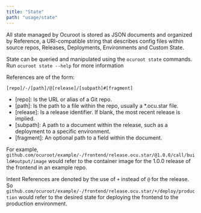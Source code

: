 ```yaml
---
title: "State"
path: "usage/state"
---
```


All state managed by Ocuroot is stored as JSON documents and organized by Reference, a URI-compatible string
that describes config files within source repos, Releases, Deployments, Environments and Custom State.

State can be queried and manipulated using the `ocuroot state` commands. Run `ocuroot state --help` for more
information

References are of the form:

```
[repo]/-/[path]/@[release]/[subpath]#[fragment]
```

* [repo]: Is the URL or alias of a Git repo.
* [path]: Is the path to a file within the repo, usually a *.ocu.star file.
* [release]: Is a release identifier. If blank, the most recent release is implied.
* [subpath]: A path to a document within the release, such as a deployment to a specific environment.
* [fragment]: An optional path to a field within the document.

For example, `github.com/ocuroot/example/-/frontend/release.ocu.star/@1.0.0/call/build#output/image` would
refer to the container image for the 1.0.0 release of the frontend in an example repo.

Intent References are denoted by the use of `+` instead of `@` for the release. So
`github.com/ocuroot/example/-/frontend/release.ocu.star/+/deploy/production` would
refer to the desired state for deploying the frontend to the production environment.